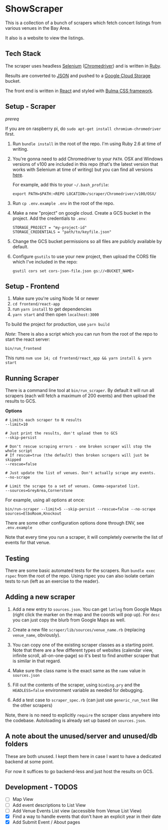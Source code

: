 # ShowScraper

This is a collection of a bunch of scrapers which fetch concert listings from
various venues in the Bay Area.

It also is a website to view the listings.

## Tech Stack

The scraper uses headless [Selenium](https://www.selenium.dev/)
([Chromedriver](https://chromedriver.chromium.org/downloads))
and is written in [Ruby](https://www.ruby-lang.org/en/).

Results are converted to [JSON](https://www.json.org/json-en.html)
and pushed to a [Google Cloud Storage](https://cloud.google.com/storage)
bucket.

The front end is written in [React](https://reactjs.org/)
and styled with [Bulma CSS framework](https://bulma.io/).

## Setup - Scraper

_prereq_

If you are on raspberry pi, do `sudo apt-get install chromium-chromedriver` first.

1. Run `bundle install` in the root of the repo. I'm using Ruby 2.6 at time of writing.

1. You're gonna need to add Chromedriver to your `PATH`.
   OSX and Windows versions of v100 are included in this repo
   (that's the latest version that works with Selenium at time of writing)
   but you can find all versions [here](https://chromedriver.chromium.org/).

   For example, add this to your `~/.bash_profile`:

   ```
   export PATH=$PATH:<REPO LOCATION>/scraper/Chromedriver/v100/OSX/
   ```

1. Run `cp .env.example .env` in the root of the repo.

1. Make a new "project" on google cloud. Create a GCS bucket in the project. Add the credentials to `.env`:
  
    ```
    STORAGE_PROJECT = "my-project-id"
    STORAGE_CREDENTIALS = "path/to/keyfile.json"
    ```

1. Change the GCS bucket permissions so all files are publicly available by default.

1. Configure `gsutils` to use your new project, then upload the CORS file which I've included in the repo:

    ```
    gsutil cors set cors-json-file.json gs://<BUCKET_NAME>
    ```

## Setup - Frontend

1. Make sure you're using Node 14 or newer
2. `cd frontend/react-app`
3. run `yarn install` to get dependencies
4. `yarn start` and then open `localhost:3000`

To build the project for production, use `yarn build`

_Note_: There is also a script which you can run from the root of the repo to start the react server:

```
bin/run_frontend
```

This runs `nvm use 14; cd frontend/react_app && yarn install & yarn start`


## Running Scraper

There is a command line tool at `bin/run_scraper`.
By default it will run all scrapers (each will fetch a maximum of 200 events) 
and then upload the results to GCS.

**Options**

```
# Limits each scraper to N results
--limit=10

# Just print the results, don't upload them to GCS
--skip-persist

# Don't rescue scraping errors - one broken scraper will stop the whole script
# If rescue=true (the default) then broken scrapers will just be skipped
--rescue=false

# Just update the list of venues. Don't actually scrape any events.
--no-scrape

# Limit the scrape to a set of venues. Comma-separated list.
--sources=GreyArea,Cornerstone
```

For example, using all options at once:

```
bin/run-scraper --limit=5 --skip-persist --rescue=false --no-scrape sources=ElboRoom,Knockout
```

There are some other configuration options done through ENV, see `.env.example`

Note that every time you run a scraper, it will completely overwrite the list of events for that venue.

## Testing

There are some basic automated tests for the scrapers. Run `bundle exec rspec` from the root of the repo.
Using rspec you can also isolate certain tests to run (left as an exercise to the reader).

## Adding a new scraper

1. Add a new entry to `sources.json`. You can get `latlng` from Google Maps
(right click the marker on the map and the coords will pop up). For `desc` you can
just copy the blurb from Google Maps as well.

2. Create a new file `scraper/lib/sources/venue_name.rb` (replacing `venue_name`, obviously).

3. You can copy one of the existing scraper classes as a starting point.
   Note that there are a few different types of websites (calendar view, infinite scroll, all-on-one-page)
   so it's best to find another scraper that is similar in that regard.

4. Make sure the class name is the exact same as the `name` value in `sources.json`

5. Fill out the contents of the scraper, using `binding.pry` and the `HEADLESS=false`
   environment variable as needed for debugging.

6. Add a test case to `scraper_spec.rb` (can just use `generic_run_test` like the other scrapers)

Note, there is no need to explicitly `require` the scraper class anywhere into the codebase.
Autoloading is already set up based on `sources.json`.

## A note about the unused/server and unused/db folders

These are both unused. I kept them here in case I want to have a dedicated backend at some point.

For now it suffices to go backend-less and just host the results on GCS.

## Development - TODOS

- [ ] Map View
- [ ] Add event descriptions to List View
- [ ] Add Venue Events List view (accessible from Venue List View)
- [x] Find a way to handle events that don't have an explicit year in their date
- [x] Add Submit Event / About pages
